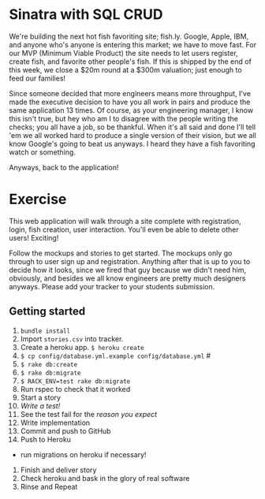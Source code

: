 # Sinatra with SQL CRUD

We're building the next hot fish favoriting site; fish.ly. Google, Apple, IBM, and anyone who's anyone is entering this market; we have to move fast. For our MVP (Minimum Viable Product) the site needs to let users register, create fish, and favorite other people's fish. If this is shipped by the end of this week, we close a $20m round at a $300m valuation; just enough to feed our families!

Since someone decided that more engineers means more throughput, I've made the executive decision to have you all work in pairs and produce the same application 13 times. Of course, as your engineering manager, I know this isn't true, but hey who am I to disagree with the people writing the checks; you all have a job, so be thankful. When it's all said and done I'll tell 'em we all worked hard to produce a single version of their vision, but we all know Google's going to beat us anyways. I heard they have a fish favoriting watch or something.

Anyways, back to the application!

# Exercise

This web application will walk through a site complete with registration, login, fish creation, user interaction. You'll even be able to delete other users! Exciting!

Follow the mockups and stories to get started. The mockups only go through to user sign up and registration. Anything after that is up to you to decide how it looks, since we fired that guy because we didn't need him, obviously, and besides we all know engineers are pretty much designers anyways. Please add your tracker to your students submission.

## Getting started

1. `bundle install`
1. Import `stories.csv` into tracker.
1. Create a heroku app. `$ heroku create`
1. `$ cp config/database.yml.example config/database.yml` #
1. `$ rake db:create`
1. `$ rake db:migrate`
1. `$ RACK_ENV=test rake db:migrate`
1. Run rspec to check that it worked
1. Start a story
1. *Write a test!*
1. See the test fail for the _reason you expect_
1. Write implementation
1. Commit and push to GitHub
1. Push to Heroku
  * run migrations on heroku if necessary!
1. Finish and deliver story
1. Check heroku and bask in the glory of real software
1. Rinse and Repeat
